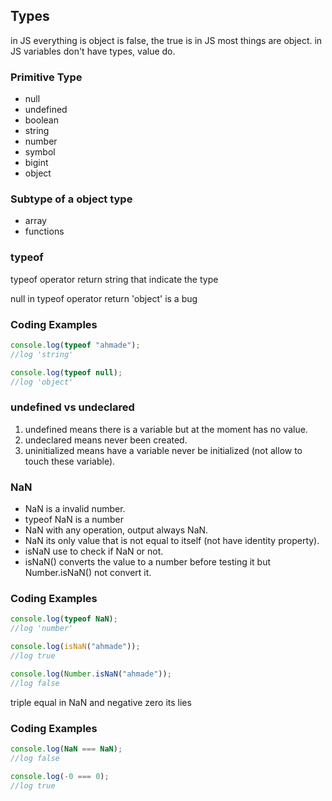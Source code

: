 ## Types
in JS everything is object is false, the true is in JS most things are object.
in JS variables don't have types, value do.

### Primitive Type
- null
- undefined
- boolean
- string
- number
- symbol
- bigint
- object
### Subtype of a object type
- array
- functions
  
### typeof  
typeof operator return string that indicate the type 

null in typeof operator return 'object' is a bug 
### Coding Examples
```javascript
console.log(typeof "ahmade");
//log 'string'

console.log(typeof null);
//log 'object'
```

### undefined vs undeclared
1. undefined means there is a variable but at the moment  has no value.
2. undeclared means never been created.
3. uninitialized means have a variable never be initialized (not allow to touch these variable).

### NaN  
- NaN is a invalid number.
- typeof NaN is a number
- NaN with any operation, output always NaN.
- NaN its only value that is not equal to itself (not have identity property).
- isNaN use to check if NaN or not.
- isNaN() converts the value to a number before testing it but Number.isNaN() not convert it.
  
### Coding Examples
```javascript
console.log(typeof NaN);
//log 'number'

console.log(isNaN("ahmade"));
//log true

console.log(Number.isNaN("ahmade"));
//log false
```




triple equal in NaN and negative zero its lies
### Coding Examples
```javascript
console.log(NaN === NaN);
//log false

console.log(-0 === 0);
//log true
```


